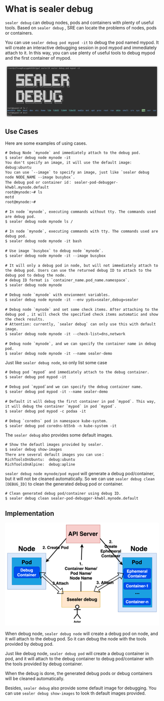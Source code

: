 # What is sealer debug

`sealer debug` can debug nodes, pods and containers with plenty of useful tools. Based on `sealer debug` , SRE can locate the problems of nodes, pods or containers.

You can use `sealer debug pod mypod -it`  to debug the pod named mypod. It will create an interactive debugging session in pod mypod and immediately attach to it.  In this way, you can use plenty of useful tools to debug mypod and the first container of mypod.

![](images/example.png)

## Use Cases

Here are some examples of using cases.

```
# Debug Node `mynode` and immediately attach to the debug pod.
$ sealer debug node mynode -it
You don't specify an image, it will use the default image: debug:ubuntu
You can use `--image` to specify an image, just like `sealer debug node NODE_NAME --image busybox`.
The debug pod or container id： sealer-pod-debugger-khwbl.mynode.default
root@mynode:~# ls
motd
root@mynode:~#

# In node `mynode`, executing commands without tty. The commands used are debug pod.
$ sealer debug node mynode ls /

# In node `mynode`, executing commands with tty. The commands used are debug pod.
$ sealer debug node mynode -it bash

# Use image `busybox` to debug node `mynode`.
$ sealer debug node mynode -it --image busybox

# It will only a debug pod in node, but will not immediately attach to the debug pod. Users can use the returned debug ID to attach to the debug pod to debug the node.
# debug ID format is `container_name.pod_name.namespace`.
$ sealer debug node mynode

# Debug node `mynode` with envionment variables.
$ sealer debug node mynode -it --env yyds=sealer,debug=sealer

# Debug node `mynode` and set some check items. After attaching to the debug pod , it will check the specified check items automatic and show the check results.
# Attention: currently, `sealer debug` can only use this with default image.
$ sealer debug node mynode -it --check-list=dns,network

# Debug node `mynode`, and we can specify the container name in debug pod.
$ sealer debug node mynode -it --name sealer-demo
```

Just like `sealer debug node`, so only list some case

```
# Debug pod `mypod` and immediately attach to the debug container.
$ sealer debug pod mypod -it

# Debug pod `mypod`and we can specify the debug container name.
$ sealer debug pod mypod -it --name sealer-demo

# Default it will debug the first container in pod `mypod`. This way, it will debug the container `mypod` in pod `mypod`.
$ sealer debug pod mypod -c podaa -it

# Debug `coredns` pod in namespace kube-system.
$ sealer debug pod coredns-b55nb -n kube-system -it
```

The `sealer debug` also provides some default images.

```
# Show the defautl images provided by sealer.
$ sealer debug show-images
There are several default images you can use：
RichToolsOnUbuntu:  debug:ubuntu
RichToolsOnAlpine:  debug:apline
```

`sealer debug node mynode/pod mypod` will generate a debug pod/container, but it will not be cleaned automatically. So we can use `sealer debug clean [DEBUG_ID]` to clean the generated debug pod or container.

```
# Clean generated debug pod/container using debug ID.
$ sealer debug clean sealer-pod-debugger-khwbl.mynode.default
```

## Implementation

![](images/implementation.png)

When debug node, `sealer debug node` will create a debug pod on node, and it will attach to the debug pod. So it can debug the node with the tools provided by debug pod.

Just like debug node, `sealer debug pod` will create a debug container in pod, and it will attach to the debug container to debug pod/container with the tools provided by debug container.

When the debug is done, the generated debug pods or debug containers will be cleaned automatically.

Besides, `sealer debug` also provide some default image for debugging. You can use `sealer debug show-images` to look th default images provided.